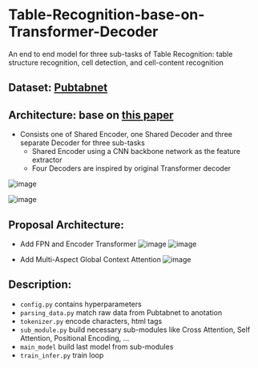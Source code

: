 # Table-Recognition-base-on-Transformer-Decoder
An end to end model for three sub-tasks of Table Recognition:  table structure recognition, cell detection, and cell-content recognition

## Dataset: [Pubtabnet](https://github.com/ibm-aur-nlp/PubTabNet.git)
## Architecture: base on [this paper](https://paperswithcode.com/paper/an-end-to-end-multi-task-learning-model-for-1)
* Consists one of Shared Encoder, one Shared Decoder and three separate Decoder for three sub-tasks
  * Shared Encoder using a CNN backbone network as the feature extractor
  * Four Decoders are inspired by original Transformer decoder 

![image](https://github.com/nguyenhoanganh2002/Table-Recognition-base-on-Transformer-Decoder/assets/79850337/d8bbf87f-5df9-4fa9-971d-b5dd68ff37c2)

![image](https://github.com/nguyenhoanganh2002/Table-Recognition-base-on-Transformer-Decoder/assets/79850337/4eda19bf-345f-4cbd-beac-12433c8ca922)

## Proposal Architecture:
* Add FPN and Encoder Transformer
![image](https://github.com/nguyenhoanganh2002/Table-Recognition-base-on-Transformer-Decoder/assets/79850337/7acb57f7-3728-41f7-aeba-250fce1d9952)
![image](https://github.com/nguyenhoanganh2002/Table-Recognition-base-on-Transformer-Decoder/assets/79850337/af8c9fc1-8e8f-4d81-b873-1aef76ff1872)

* Add Multi-Aspect Global Context Attention
![image](https://github.com/nguyenhoanganh2002/Table-Recognition-base-on-Transformer-Decoder/assets/79850337/068881eb-3b41-4a8b-9f49-756f4cf5050f)

## Description:
* `config.py` contains hyperparameters
* `parsing_data.py` match raw data from Pubtabnet to anotation
* `tokenizer.py` encode characters, html tags
* `sub_module.py` build necessary sub-modules like Cross Attention, Self Attention, Positional Encoding, ...
* `main_model` build last model from sub-modules
* `train_infer.py` train loop
